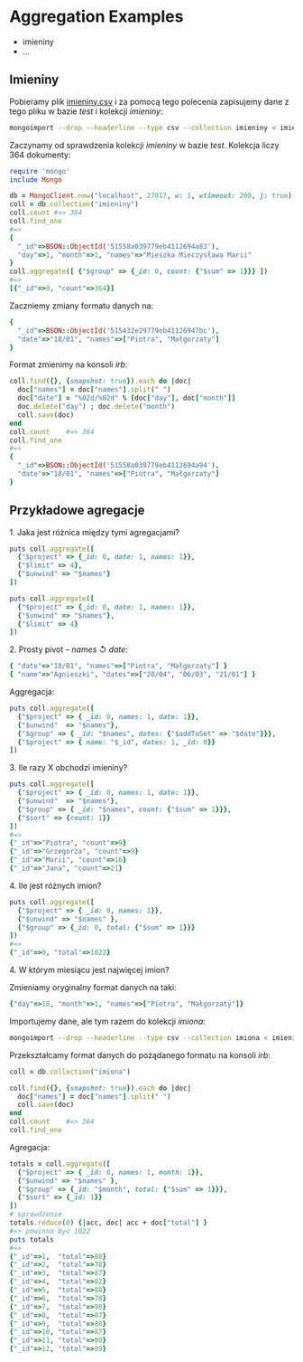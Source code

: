 # Aggregation Examples

* imieniny
* ...

## Imieniny

Pobieramy plik
[imieniny.csv](https://raw.github.com/wbzyl/nosql-tutorial/master/pp/GeoIP/data/imieniny.csv)
i za pomocą tego polecenia zapisujemy dane z tego pliku w bazie *test*
i kolekcji *imieniny*:

```sh
mongoimport --drop --headerline --type csv --collection imieniny < imieniny.csv
```

Zaczynamy od sprawdzenia kolekcji *imieniny* w bazie *test*.
Kolekcja liczy 364 dokumenty:

```ruby
require 'mongo'
include Mongo

db = MongoClient.new("localhost", 27017, w: 1, wtimeout: 200, j: true).db("test")
coll = db.collection("imieniny")
coll.count #=> 364
coll.find_one
#=>
{
  "_id"=>BSON::ObjectId('51558a039779eb4112694a83'),
  "day"=>1, "month"=>1, "names"=>"Mieszka Mieczysława Marii"
}
coll.aggregate([ {"$group" => {_id: 0, count: {"$sum" => 1}}} ])
#=>
[{"_id"=>0, "count"=>364}]
```

Zaczniemy zmiany formatu danych na:

```ruby
{
  "_id"=>BSON::ObjectId('515432e29779eb41126947bc'),
  "date"=>"18/01", "names"=>["Piotra", "Małgorzaty"]
}
```

Format zmienimy na konsoli *irb*:

```ruby
coll.find({}, {snapshot: true}).each do |doc|
  doc["names"] = doc["names"].split(" ")
  doc["date"] = "%02d/%02d" % [doc["day"], doc["month"]]
  doc.delete("day") ; doc.delete("month")
  coll.save(doc)
end
coll.count    #=> 364
coll.find_one
#=>
{
  "_id"=>BSON::ObjectId('51558a039779eb4112694a94'),
  "date"=>"18/01", "names"=>["Piotra", "Małgorzaty"]
}
```

## Przykładowe agregacje

1\. Jaka jest różnica między tymi agregacjami?

```ruby
puts coll.aggregate([
  {"$project" => {_id: 0, date: 1, names: 1}},
  {"$limit" => 4},
  {"$unwind" => "$names"}
])

puts coll.aggregate([
  {"$project" => {_id: 0, date: 1, names: 1}},
  {"$unwind" => "$names"},
  {"$limit" => 4}
])
```

2\. Prosty pivot – *names* ↺ *date*:

```ruby
{ "date"=>"18/01", "names"=>["Piotra", "Małgorzaty"] }
{ "name"=>"Agnieszki", "dates"=>["20/04", "06/03", "21/01"] }
```

Aggregacja:

```ruby
puts coll.aggregate([
  {"$project" => { _id: 0, names: 1, date: 1}},
  {"$unwind"  => "$names"},
  {"$group" => { _id: "$names", dates: {"$addToSet" => "$date"}}},
  {"$project" => { name: "$_id", dates: 1, _id: 0}}
])
```

3\. Ile razy X obchodzi imieniny?

```ruby
puts coll.aggregate([
  {"$project" => { _id: 0, names: 1, date: 1}},
  {"$unwind"  => "$names"},
  {"$group" => { _id: "$names", count: {"$sum" => 1}}},
  {"$sort" => {count: 1}}
])
#=>
{"_id"=>"Piotra", "count"=>9}
{"_id"=>"Grzegorza", "count"=>9}
{"_id"=>"Marii", "count"=>16}
{"_id"=>"Jana", "count"=>21}
```

4\. Ile jest różnych imion?

```ruby
puts coll.aggregate([
  {"$project" => { _id: 0, names: 1}},
  {"$unwind" => "$names" },
  {"$group" => {_id: 0, total: {"$sum" => 1}}}
])
#=>
{"_id"=>0, "total"=>1022}
```

4\. W którym miesiącu jest najwięcej imion?

Zmieniamy oryginalny format danych na taki:

```ruby
{"day"=>18, "month"=>1, "names"=>["Piotra", "Małgorzaty"]}
```
Importujemy dane, ale tym razem do kolekcji *imiona*:

```sh
mongoimport --drop --headerline --type csv --collection imiona < imieniny.csv
```

Przekształcamy format danych do pożądanego formatu na konsoli *irb*:

```ruby
coll = db.collection("imiona")

coll.find({}, {snapshot: true}).each do |doc|
  doc["names"] = doc["names"].split(" ")
  coll.save(doc)
end
coll.count    #=> 364
coll.find_one
```

Agregacja:

```ruby
totals = coll.aggregate([
  {"$project" => { _id: 0, names: 1, month: 1}},
  {"$unwind" => "$names" },
  {"$group" => {_id: "$month", total: {"$sum" => 1}}},
  {"$sort" => {_id: 1}}
])
# sprawdzenie
totals.reduce(0) {|acc, doc| acc + doc["total"] }
#=> powinno być 1022
puts totals
#=>
{"_id"=>1,  "total"=>88}
{"_id"=>2,  "total"=>78}
{"_id"=>3,  "total"=>87}
{"_id"=>4,  "total"=>82}
{"_id"=>5,  "total"=>88}
{"_id"=>6,  "total"=>78}
{"_id"=>7,  "total"=>90}
{"_id"=>8,  "total"=>87}
{"_id"=>9,  "total"=>88}
{"_id"=>10, "total"=>87}
{"_id"=>11, "total"=>80}
{"_id"=>12, "total"=>89}
```

